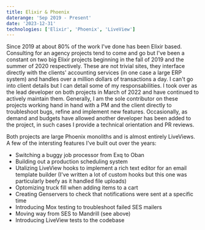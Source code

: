 ```yaml
---
title: Elixir & Phoenix
daterange: 'Sep 2019 - Present'
date: '2023-12-31'
technologies: ['Elixir', 'Phoenix', 'LiveView']
---
```


Since 2019 at about 80% of the work I've done has been Elixir based. Consulting for an agency projects tend to come and go but I've been a constant on two big Elixir projects beginning in the fall of 2019 and the summer of 
2020 respectively. These are not trivial sites, they interface directly with the clients' accounting services (in one case a large ERP system) and handles over a million dollars of transactions a day.
I can't go into client details but I can detail some of my responsabilities.  I took over as the lead developer on both projects in March of 2022 and have continued to actively maintain them. Generally, I am 
the sole contributor on these projects working hand in hand with a PM and the client directly to troubleshoot bugs, refine and implement new features. Occasionally, as demand and budgets have allowed another developer has been 
added to the project, in such cases I provide a technical orientation and PR reviews.

Both projects are large Phoenix monoliths and is almost entirely LiveViews. A few of the intersting features I've built out over the years:

* Switching a buggy job processor from Exq to Oban
* Building out a production scheduling system
* Utalizing LiveView hooks to implement a rich text editor for an email template builder (I've written a lot of custom hooks but this one was particularly beefy as it handled file uploads)
* Optomizing truck fill when adding items to a cart
* Creating Genservers to check that notifications were sent at a specific time
* Introducing Mox testing to troubleshoot failed SES mailers 
* Moving way from SES to Mandrill (see above)
* Introducing LiveView tests to the codebase

